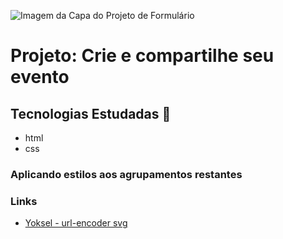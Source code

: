![Imagem da Capa do Projeto de Formulário](https://i.imgur.com/iYdBrl6.png)
# Projeto: Crie e compartilhe seu evento
## Tecnologias Estudadas 🚀
- html 
- css

### Aplicando estilos aos agrupamentos restantes


### Links
- [Yoksel - url-encoder svg](https://yoksel.github.io/url-encoder/)